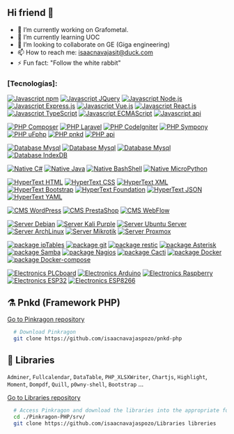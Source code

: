 ## Hi friend 👋

<!--
**isaacnavajaspozo/isaacnavajaspozo** is a ✨ _special_ ✨ repository because its `README.md` (this file) appears on your GitHub profile.

Here are some ideas to get you started:
-->

- 🔭 I’m currently working on Grafometal.
- 🌱 I’m currently learning UOC
- 👯 I’m looking to collaborate on GE (Giga engineering)
- 📫 How to reach me: isaacnavajasit@duck.com
- ⚡ Fun fact: "Follow the white rabbit"

### [Tecnologías]:

[![Javascript npm](https://img.shields.io/badge/JavaScript-npm/npx-yellow)](https://www.npmjs.com/)
[![Javascript JQuery](https://img.shields.io/badge/JavaScript-JQuery-yellow)](https://jquery.com/)
[![Javascript Node.js](https://img.shields.io/badge/JavaScript-Node.js-yellow)](https://nodejs.org/en)
[![Javascript Express.js](https://img.shields.io/badge/JavaScript-Express.js-yellow)](https://expressjs.com/es/)
[![Javascript Vue.js](https://img.shields.io/badge/JavaScript-Vue.js-yellow)](https://vuejs.org/)
[![Javascript React.js](https://img.shields.io/badge/JavaScript-React.js-yellow)](https://es.react.dev/)
[![Javascript TypeScript](https://img.shields.io/badge/JavaScript-TypeScript-yellow)](https://www.typescriptlang.org/)
[![Javascript ECMAScript](https://img.shields.io/badge/JavaScript-ECMAScript-yellow)](https://ecma-international.org/)
[![Javascript api](https://img.shields.io/badge/JavaScript-api-yellow)](https://www.javascript.com/)

[![PHP Composer](https://img.shields.io/badge/PHP-Composer-blue)](https://getcomposer.org/)
[![PHP Laravel](https://img.shields.io/badge/PHP-Laravel-blue)](https://laravel.com/)
[![PHP CodeIgniter](https://img.shields.io/badge/PHP-CodeIgniter-blue)](https://codeigniter.com/)
[![PHP Sympony](https://img.shields.io/badge/PHP-Sympony-blue)](https://symfony.com/)
[![PHP uFphp](https://img.shields.io/badge/PHP-uFphp-blue)](https://grafometal.es/)
[![PHP pnkd](https://img.shields.io/badge/PHP-pnkd-blue)](https://github.com/isaacnavajaspozo/pnkd-php)
[![PHP api](https://img.shields.io/badge/PHP-api-blue)](https://www.php.net/manual/en/mysqlinfo.api.choosing.php)

[![Database Mysql](https://img.shields.io/badge/Database-Mysql-green)](https://www.mysql.com/)
[![Database Mysql](https://img.shields.io/badge/Database-SQL-green)](https://www.iso.org/standard/76583.html)
[![Database Mysql](https://img.shields.io/badge/Database-MongoDB-green)](https://www.mongodb.com/es)
[![Database IndexDB](https://img.shields.io/badge/Database-IndexDB-green)](https://www.w3.org/TR/IndexedDB/)

[![Native C#](https://img.shields.io/badge/Native-C-red)](https://www.iso.org/standard/74528.html)
[![Native Java](https://img.shields.io/badge/Native-Java-red)](https://www.java.com/es/)
[![Native BashShell](https://img.shields.io/badge/Native-BashShell-red)](https://www.java.com/es/)
[![Native MicroPython](https://img.shields.io/badge/Native-MicroPython-red)](https://micropython.org/)

[![HyperText HTML](https://img.shields.io/badge/HyperText-HTML-orange)](https://www.w3.org/html/)
[![HyperText CSS](https://img.shields.io/badge/HyperText-CSS-orange)](https://www.w3.org/Style/CSS/)
[![HyperText XML](https://img.shields.io/badge/HyperText-XML-orange)](https://www.w3.org/XML/)
[![HyperText Bootstrap](https://img.shields.io/badge/HyperText-Bootstrap-orange)](https://getbootstrap.com/)
[![HyperText Foundation](https://img.shields.io/badge/HyperText-Foundation-orange)](https://get.foundation/)
[![HyperText JSON](https://img.shields.io/badge/HyperText-JSON-orange)](https://www.json.org/json-es.html)
[![HyperText YAML](https://img.shields.io/badge/HyperText-YAML-orange)](https://yaml.org/)

[![CMS WordPress](https://img.shields.io/badge/CMS-WordPress-grey)](https://developer.wordpress.org/)
[![CMS PrestaShop](https://img.shields.io/badge/CMS-PrestaShop-grey)](https://devdocs.prestashop-project.org/)
[![CMS WebFlow](https://img.shields.io/badge/CMS-WebFlow-grey)](https://webflow.com/)

[![Server Debian](https://img.shields.io/badge/Server-Debian-18c2c3)](https://www.debian.org/index.es.html)
[![Server Kali Purple](https://img.shields.io/badge/Server-KaliPurple-18c2c3)](https://www.kali.org/blog/kali-linux-2023-1-release/)
[![Server Ubuntu Server](https://img.shields.io/badge/Server-UbuntuServer-18c2c3)](https://www.kali.org/)
[![Server ArchLinux](https://img.shields.io/badge/Server-ArchLinux-18c2c3)](https://archlinux.org/)
[![Server Mikrotik](https://img.shields.io/badge/Server-Mikrotik-18c2c3)](https://mikrotik.com/)
[![Server Proxmox](https://img.shields.io/badge/Server-Proxmox-18c2c3)](https://www.proxmox.com/en/)

[![package ipTables](https://img.shields.io/badge/package-ipTables-pink)](<[https://www.netfilter.org/](https://www.netfilter.org/projects/iptables/index.html)>)
[![package git](https://img.shields.io/badge/package-Git-pink)](https://git-scm.com/)
[![package restic](https://img.shields.io/badge/package-restick-pink)](https://restic.net/)
[![package Asterisk](https://img.shields.io/badge/package-Asterisk-pink)](https://www.asterisk.org/)
[![package Samba](https://img.shields.io/badge/package-Samba-pink)](https://www.samba.org/)
[![package Nagios](https://img.shields.io/badge/package-Nagios-pink)](https://www.nagios.org/)
[![package Cacti](https://img.shields.io/badge/package-Cacti-pink)](https://www.cacti.net/)
[![package Docker](https://img.shields.io/badge/package-docker-pink)](https://www.docker.com/)
[![package Docker-compose](https://img.shields.io/badge/package-dockercompose-pink)](https://www.docker.com/)

[![Electronics PLCboard](https://img.shields.io/badge/Electronics-PLCboard-000000)](https://jlcpcb.com/)
[![Electronics Arduino](https://img.shields.io/badge/Electronics-Arduino-000000)](<[https://www.hpe.com/us/en/compute/hpc/supercomputing/cray-exascale-supercomputer.html](https://www.arduino.cc/)>)
[![Electronics Raspberry](https://img.shields.io/badge/Electronics-Raspberry-000000)](<[https://www.hpe.com/us/en/compute/hpc/supercomputing/cray-exascale-supercomputer.html](https://www.raspberrypi.com/)>)
[![Electronics ESP32](https://img.shields.io/badge/Electronics-ESP32-000000)](https://www.espressif.com/en/products/socs/esp32)
[![Electronics ESP8266](https://img.shields.io/badge/Electronics-ESP8266-000000)](https://www.espressif.com/en/products/socs/esp8266)

## ⚗️ Pnkd (Framework PHP)

[Go to Pinkragon repository](https://github.com/isaacnavajaspozo/pnkd-php)

```bash
  # Download Pinkragon
  git clone https://github.com/isaacnavajaspozo/pnkd-php

```

## 🔮 Libraries

`Adminer`, `Fullcalendar`, `DataTable`, `PHP_XLSXWriter`, `Chartjs`, `Highlight`, `Moment`, `Dompdf`, `Quill`, `p0wny-shell`, `Bootstrap` ...

[Go to Libraries repository](https://github.com/isaacnavajaspozo/Libraries)

```bash
  # Access Pinkragon and download the libraries into the appropriate folder.
  cd ./Pinkragon-PHP/srv/
  git clone https://github.com/isaacnavajaspozo/Libraries libreries
```
